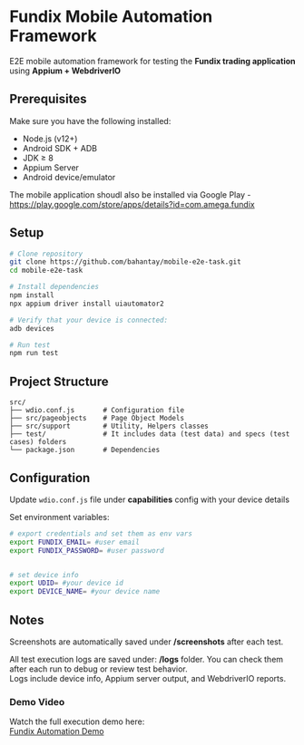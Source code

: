 # Fundix Mobile Automation Framework

E2E mobile automation framework for testing the **Fundix trading application** using **Appium + WebdriverIO**

## Prerequisites

Make sure you have the following installed:

- Node.js (v12+)
- Android SDK + ADB
- JDK ≥ 8
- Appium Server
- Android device/emulator

The mobile application shoudl also be installed via Google Play - https://play.google.com/store/apps/details?id=com.amega.fundix

## Setup
```bash
# Clone repository
git clone https://github.com/bahantay/mobile-e2e-task.git
cd mobile-e2e-task

# Install dependencies
npm install
npx appium driver install uiautomator2

# Verify that your device is connected:
adb devices

# Run test
npm run test
```

## Project Structure
```
src/
├── wdio.conf.js       # Configuration file
├── src/pageobjects    # Page Object Models
├── src/support        # Utility, Helpers classes
├── test/              # It includes data (test data) and specs (test cases) folders
└── package.json       # Dependencies
```

## Configuration

Update `wdio.conf.js` file under **capabilities** config with your device details

Set environment variables:
```bash
# export credentials and set them as env vars
export FUNDIX_EMAIL= #user email
export FUNDIX_PASSWORD= #user password


# set device info
export UDID= #your device id
export DEVICE_NAME= #your device name
```

## Notes

Screenshots are automatically saved under **/screenshots** after each test.

All test execution logs are saved under: **/logs** folder.
You can check them after each run to debug or review test behavior.  
Logs include device info, Appium server output, and WebdriverIO reports.

### Demo Video
Watch the full execution demo here:  
[Fundix Automation Demo](https://drive.google.com/file/d/1QZF069-rF3IhxRE8XbGrjZZgnMJGtB7v/view?usp=sharing)